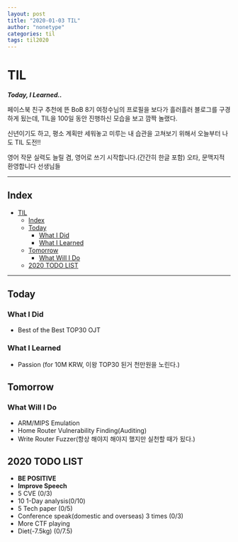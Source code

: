 ```yaml
---
layout: post
title: "2020-01-03 TIL"
author: "nonetype"
categories: til
tags: til2020
---
```


# TIL
***Today, I Learned..***

페이스북 친구 추천에 뜬 BoB 8기 여정수님의 프로필을 보다가 흘러흘러 블로그를 구경하게 됬는데, TIL을 100일 동안 진행하신 모습을 보고 깜짝 놀랬다.

신년이기도 하고, 평소 계획만 세워놓고 미루는 내 습관을 고쳐보기 위해서 오늘부터 나도 TIL 도전!!

영어 작문 실력도 늘릴 겸, 영어로 쓰기 시작합니다.(간간히 한글 포함)
오타, 문맥지적 환영합니다 선생님들

---
## Index

<!-- @import "[TOC]" {cmd="toc" depthFrom=1 depthTo=6 orderedList=false} -->
<!-- code_chunk_output -->

- [TIL](#til)
  - [Index](#index)
  - [Today](#today)
    - [What I Did](#what-i-did)
    - [What I Learned](#what-i-learned)
  - [Tomorrow](#tomorrow)
    - [What Will I Do](#what-will-i-do)
  - [2020 TODO LIST](#2020-todo-list)

<!-- /code_chunk_output -->

---


## Today
### What I Did
- Best of the Best TOP30 OJT

### What I Learned
- Passion (for 10M KRW, 이왕 TOP30 된거 천만원을 노린다.)


## Tomorrow
### What Will I Do
- ARM/MIPS Emulation
- Home Router Vulnerability Finding(Auditing)
- Write Router Fuzzer(항상 해야지 해야지 했지만 실천할 때가 됬다.)


## 2020 TODO LIST
- **BE POSITIVE**
- **Improve Speech**
- 5 CVE (0/3)
- 10 1-Day analysis(0/10)
- 5 Tech paper (0/5)
- Conference speak(domestic and overseas) 3 times (0/3)
- More CTF playing
- Diet(-7.5kg) (0/7.5)
